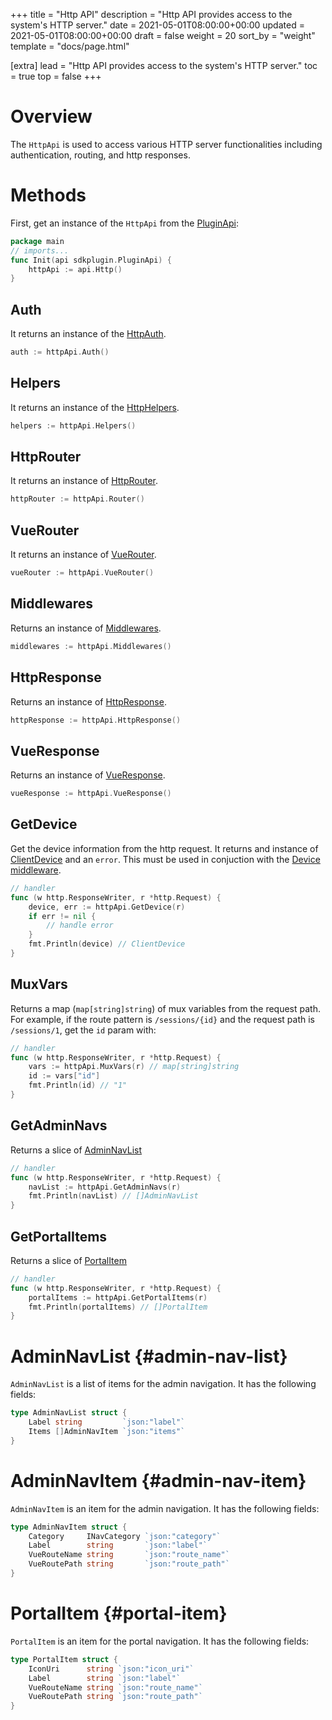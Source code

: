 +++
title = "Http API"
description = "Http API provides access to the system's HTTP server."
date = 2021-05-01T08:00:00+00:00
updated = 2021-05-01T08:00:00+00:00
draft = false
weight = 20
sort_by = "weight"
template = "docs/page.html"

[extra]
lead = "Http API provides access to the system's HTTP server."
toc = true
top = false
+++

# Overview

The `HttpApi` is used to access various HTTP server functionalities including authentication, routing, and http responses.

# Methods
First, get an instance of the `HttpApi` from the [PluginApi]('../plugin-api'):
```go
package main
// imports...
func Init(api sdkplugin.PluginApi) {
    httpApi := api.Http()
}
```

## Auth
It returns an instance of the [HttpAuth](../http-auth).
```go
auth := httpApi.Auth()
```

## Helpers
It returns an instance of the [HttpHelpers](../http-helpers).
```go
helpers := httpApi.Helpers()
```

## HttpRouter
It returns an instance of [HttpRouter](../http-router).
```go
httpRouter := httpApi.Router()
```

## VueRouter
It returns an instance of [VueRouter](../vue-router).
```go
vueRouter := httpApi.VueRouter()
```

## Middlewares
Returns an instance of [Middlewares](../middlewares).
```go
middlewares := httpApi.Middlewares()
```

## HttpResponse
Returns an instance of [HttpResponse](../http-response).
```go
httpResponse := httpApi.HttpResponse()
```

## VueResponse
Returns an instance of [VueResponse](../vue-response).
```go
vueResponse := httpApi.VueResponse()
```

## GetDevice
Get the device information from the http request. It returns and instance of [ClientDevice]('../client-device') and an `error`.
This must be used in conjuction with the [Device middleware](../middlewares#device).
```go
// handler
func (w http.ResponseWriter, r *http.Request) {
    device, err := httpApi.GetDevice(r)
    if err != nil {
        // handle error
    }
    fmt.Println(device) // ClientDevice
}
```

## MuxVars
Returns a map (`map[string]string`) of mux variables from the request path. For example, if the route pattern is `/sessions/{id}` and the request path is `/sessions/1`, get the `id` param with:
```go
// handler
func (w http.ResponseWriter, r *http.Request) {
    vars := httpApi.MuxVars(r) // map[string]string
    id := vars["id"]
    fmt.Println(id) // "1"
}
```

## GetAdminNavs
Returns a slice of [AdminNavList](#admin-nav-list)
```go
// handler
func (w http.ResponseWriter, r *http.Request) {
    navList := httpApi.GetAdminNavs(r)
    fmt.Println(navList) // []AdminNavList
}
```
## GetPortalItems
Returns a slice of [PortalItem](#portal-item)
```go
// handler
func (w http.ResponseWriter, r *http.Request) {
    portalItems := httpApi.GetPortalItems(r)
    fmt.Println(portalItems) // []PortalItem
}
```

# AdminNavList {#admin-nav-list}
`AdminNavList` is a list of items for the admin navigation. It has the following fields:
```go
type AdminNavList struct {
	Label string         `json:"label"`
	Items []AdminNavItem `json:"items"`
}
```

# AdminNavItem {#admin-nav-item}
`AdminNavItem` is an item for the admin navigation. It has the following fields:
```go
type AdminNavItem struct {
	Category     INavCategory `json:"category"`
	Label        string       `json:"label"`
	VueRouteName string       `json:"route_name"`
	VueRoutePath string       `json:"route_path"`
}
```

# PortalItem {#portal-item}
`PortalItem` is an item for the portal navigation. It has the following fields:
```go
type PortalItem struct {
	IconUri      string `json:"icon_uri"`
	Label        string `json:"label"`
	VueRouteName string `json:"route_name"`
	VueRoutePath string `json:"route_path"`
}
```
